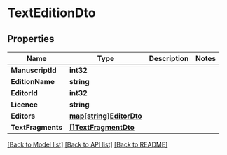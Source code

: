 # TextEditionDto

## Properties

Name | Type | Description | Notes
------------ | ------------- | ------------- | -------------
**ManuscriptId** | **int32** |  | 
**EditionName** | **string** |  | 
**EditorId** | **int32** |  | 
**Licence** | **string** |  | 
**Editors** | [**map[string]EditorDto**](EditorDTO.md) |  | 
**TextFragments** | [**[]TextFragmentDto**](TextFragmentDTO.md) |  | 

[[Back to Model list]](../README.md#documentation-for-models) [[Back to API list]](../README.md#documentation-for-api-endpoints) [[Back to README]](../README.md)


